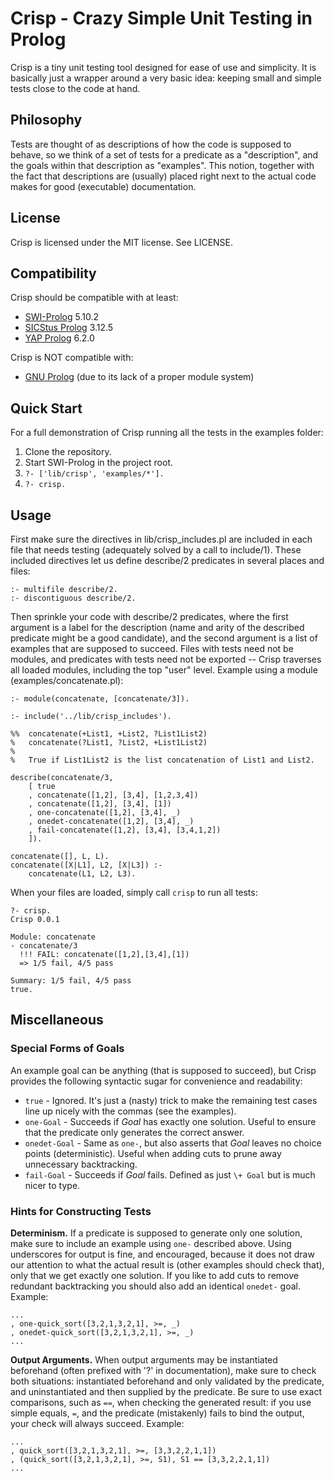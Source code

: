 # Crisp - Crazy Simple Unit Testing in Prolog

Crisp is a tiny unit testing tool designed for ease of use and simplicity. It is basically just a wrapper around a very basic idea: keeping small and simple tests close to the code at hand.

## Philosophy

Tests are thought of as descriptions of how the code is supposed to behave, so we think of a set of tests for a predicate as a "description", and the goals within that description as "examples". This notion, together with the fact that descriptions are (usually) placed right next to the actual code makes for good (executable) documentation.

## License

Crisp is licensed under the MIT license. See LICENSE.

## Compatibility

Crisp should be compatible with at least:

 * [SWI-Prolog](http://www.swi-prolog.org/) 5.10.2
 * [SICStus Prolog](http://www.sics.se/sicstus/) 3.12.5
 * [YAP Prolog](http://www.dcc.fc.up.pt/~vsc/Yap/) 6.2.0

Crisp is NOT compatible with:

 * [GNU Prolog](http://www.gprolog.org/) (due to its lack of a proper module system)

## Quick Start

For a full demonstration of Crisp running all the tests in the examples folder:

 1. Clone the repository.
 2. Start SWI-Prolog in the project root.
 3. `?- ['lib/crisp', 'examples/*'].`
 4. `?- crisp.`

## Usage

First make sure the directives in lib/crisp_includes.pl are included in each file that needs testing (adequately solved by a call to include/1). These included directives let us define describe/2 predicates in several places and files:

    :- multifile describe/2.
    :- discontiguous describe/2.

Then sprinkle your code with describe/2 predicates, where the first argument is a label for the description (name and arity of the described predicate might be a good candidate), and the second argument is a list of examples that are supposed to succeed. Files with tests need not be modules, and predicates with tests need not be exported -- Crisp traverses all loaded modules, including the top "user" level. Example using a module (examples/concatenate.pl):

    :- module(concatenate, [concatenate/3]).

    :- include('../lib/crisp_includes').

    %%  concatenate(+List1, +List2, ?List1List2)
    %   concatenate(?List1, ?List2, +List1List2)
    %
    %   True if List1List2 is the list concatenation of List1 and List2.

    describe(concatenate/3,
        [ true
        , concatenate([1,2], [3,4], [1,2,3,4])
        , concatenate([1,2], [3,4], [1])
        , one-concatenate([1,2], [3,4], _)
        , onedet-concatenate([1,2], [3,4], _)
        , fail-concatenate([1,2], [3,4], [3,4,1,2])
        ]).

    concatenate([], L, L).
    concatenate([X|L1], L2, [X|L3]) :-
        concatenate(L1, L2, L3).

When your files are loaded, simply call `crisp` to run all tests:

    ?- crisp.
    Crisp 0.0.1

    Module: concatenate
    - concatenate/3
      !!! FAIL: concatenate([1,2],[3,4],[1])
      => 1/5 fail, 4/5 pass

    Summary: 1/5 fail, 4/5 pass
    true.

## Miscellaneous

### Special Forms of Goals

An example goal can be anything (that is supposed to succeed), but Crisp provides the following syntactic sugar for convenience and readability:

 * `true` - Ignored. It's just a (nasty) trick to make the remaining test cases line up nicely with the commas (see the examples).
 * `one-Goal` - Succeeds if _Goal_ has exactly one solution. Useful to ensure that the predicate only generates the correct answer.
 * `onedet-Goal` - Same as `one-`, but also asserts that _Goal_ leaves no choice points (deterministic). Useful when adding cuts to prune away unnecessary backtracking.
 * `fail-Goal` - Succeeds if _Goal_ fails. Defined as just `\+ Goal` but is much nicer to type.

### Hints for Constructing Tests

__Determinism.__ If a predicate is supposed to generate only one solution, make sure to include an example using `one-` described above. Using underscores for output is fine, and encouraged, because it does not draw our attention to what the actual result is (other examples should check that), only that we get exactly one solution. If you like to add cuts to remove redundant backtracking you should also add an identical `onedet-` goal. Example:

    ...
    , one-quick_sort([3,2,1,3,2,1], >=, _)
    , onedet-quick_sort([3,2,1,3,2,1], >=, _)
    ...

__Output Arguments.__ When output arguments may be instantiated beforehand (often prefixed with '?' in documentation), make sure to check both situations: instantiated beforehand and only validated by the predicate, and uninstantiated and then supplied by the predicate. Be sure to use exact comparisons, such as `==`, when checking the generated result: if you use simple equals, `=`, and the predicate (mistakenly) fails to bind the output, your check will always succeed. Example:

    ...
    , quick_sort([3,2,1,3,2,1], >=, [3,3,2,2,1,1])
    , (quick_sort([3,2,1,3,2,1], >=, S1), S1 == [3,3,2,2,1,1])
    ...
